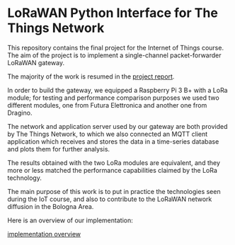 # LoRaWAN Python Interface for The Things Network

This repository contains the final project for the Internet of Things course. The aim of the project is to implement a single-channel packet-forwarder LoRaWAN gateway.

The majority of the work is resumed in the [project report](docs/report.pdf).

In order to build the gateway, we equipped a Raspberry Pi 3 B+ with a LoRa module; for testing and performance comparison purposes we used two different modules, one from Futura Elettronica and another one from Dragino.

The network and application server used by our gateway are both provided by The Things Network, to which we also connected an MQTT client application which receives and stores the data in a time-series database and plots them for further analysis.

The results obtained with the two LoRa modules are equivalent, and they more or less matched the performance capabilities claimed by the LoRa technology.

The main purpose of this work is to put in practice the technologies seen during the IoT course, and also to contribute to the LoRaWAN network diffusion in the Bologna Area.

Here is an overview of our implementation:

[implementation overview](docs/implementation_overview.png)
